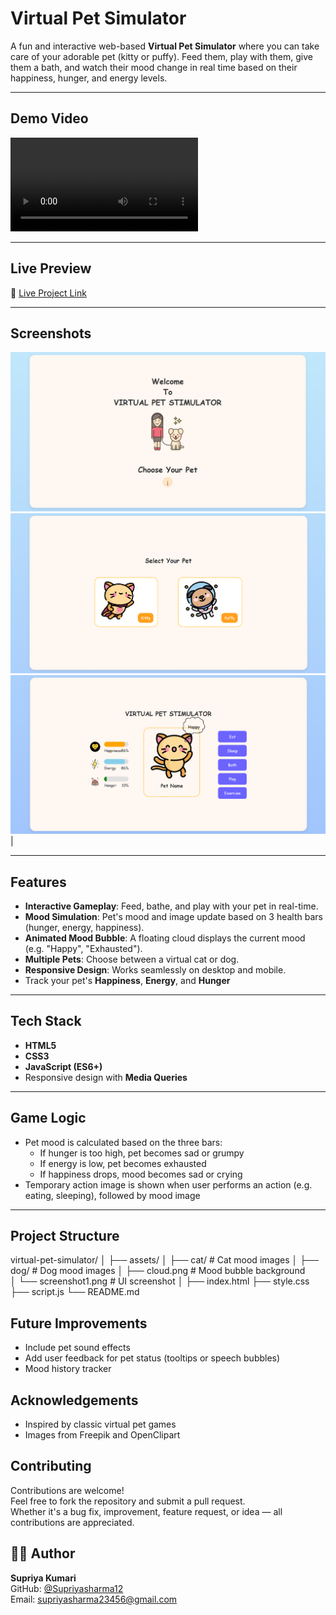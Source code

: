 #  Virtual Pet Simulator

A fun and interactive web-based **Virtual Pet Simulator** where you can take care of your adorable pet (kitty or puffy). Feed them, play with them, give them a bath, and watch their mood change in real time based on their happiness, hunger, and energy levels.


---

##  Demo Video

 ![Project Demo](/assets/Screen%20Recording%20_of%20virtual%20Pet%20stimulator%20(1).mp4)

---

##  Live Preview

🔗 [Live Project Link](https://github.com/Supriyasharma12/Virtual-Pet-Stimulator-Project)

---

##  Screenshots

 ![Welcome Page](/assets/Screenshot_1.png)
 ![Pet_Selection](/assets/Screenshot_2.png)
 ![Main_Game](/assets/Screenshot_3.png) |

---

##  Features

-  **Interactive Gameplay**: Feed, bathe, and play with your pet in real-time.
-  **Mood Simulation**: Pet's mood and image update based on 3 health bars (hunger, energy, happiness).
-  **Animated Mood Bubble**: A floating cloud displays the current mood (e.g. "Happy", "Exhausted").
-  **Multiple Pets**: Choose between a virtual cat or dog.
-  **Responsive Design**: Works seamlessly on desktop and mobile.
- Track your pet's **Happiness**, **Energy**, and **Hunger**

---

##  Tech Stack

- **HTML5**
- **CSS3**
- **JavaScript (ES6+)**
- Responsive design with **Media Queries**

---

##  Game Logic

- Pet mood is calculated based on the three bars:
  - If hunger is too high, pet becomes sad or grumpy
  - If energy is low, pet becomes exhausted
  - If happiness drops, mood becomes sad or crying
- Temporary action image is shown when user performs an action (e.g. eating, sleeping), followed by mood image

---

##  Project Structure

virtual-pet-simulator/
│
├── assets/
│   ├── cat/                  # Cat mood images
│   ├── dog/                  # Dog mood images
│   ├── cloud.png             # Mood bubble background            
│   └── screenshot1.png       # UI screenshot
│
├── index.html
├── style.css
├── script.js
└── README.md

##  Future Improvements
- Include pet sound effects
- Add user feedback for pet status (tooltips or speech bubbles)
- Mood history tracker

##  Acknowledgements
- Inspired by classic virtual pet games
- Images from Freepik and OpenClipart

##  Contributing

Contributions are welcome!  
Feel free to fork the repository and submit a pull request.  
Whether it's a bug fix, improvement, feature request, or idea — all contributions are appreciated.

## 👩‍💻 Author

**Supriya Kumari**  
GitHub: [@Supriyasharma12](https://github.com/Supriyasharma12)  
Email: supriyasharma23456@gmail.com  
